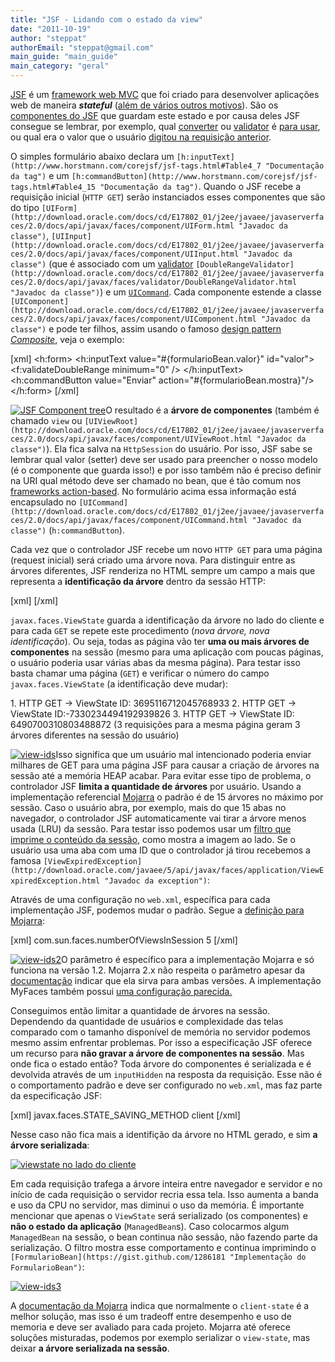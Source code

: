 ```yaml
---
title: "JSF - Lidando com o estado da view"
date: "2011-10-19"
author: "steppat"
authorEmail: "steppat@gmail.com"
main_guide: "main_guide"
main_category: "geral"
---
```


[JSF](http://www.jcp.org/en/jsr/detail?id=314  "especificação JSF 2 ") é um [framework web MVC](http://en.wikipedia.org/wiki/Web_application_framework "Definição de um web framework na wikipedia") que foi criado para desenvolver aplicações web de maneira **_stateful_** ([além de vários outros motivos](http://download.oracle.com/javaee/6/tutorial/doc/bnapj.html "Lista dos possíveis benefícios do JSF")). São os [componentes do JSF](http://www.ibm.com/developerworks/library/j-jsf1/ "Link para a série JSF for Nonbelievers da IBM") que guardam este estado e por causa deles JSF consegue se lembrar, por exemplo, qual [converter](http://download.oracle.com/javaee/6/tutorial/doc/bnast.html "Lista de converters JSF do Java EE Tutorial") ou [validator](http://download.oracle.com/javaee/6/tutorial/doc/bnatc.html "Lista de validators JSF do Java EE Tutorial") é [para usar](http://www.ibm.com/developerworks/java/library/j-jsf3/ "Artigo sobre Validation da seria JSF for nonbelievers da IBM"), ou qual era o valor que o usuário [digitou na requisição anterior](http://www.portalarquiteto.com.br/implementando-valuechangelistener-em-jsf/ "Artigo com dicas como implementar um ValueChangeListener").

O simples formulário abaixo declara um `[h:inputText](http://www.horstmann.com/corejsf/jsf-tags.html#Table4_7 "Documentação da tag")` e um `[h:commandButton](http://www.horstmann.com/corejsf/jsf-tags.html#Table4_15 "Documentação da tag")`. Quando o JSF recebe a requisição inicial (`HTTP GET`) serão instanciados esses componentes que são do tipo `[UIForm](http://download.oracle.com/docs/cd/E17802_01/j2ee/javaee/javaserverfaces/2.0/docs/api/javax/faces/component/UIForm.html "Javadoc da classe")`, `[UIInput](http://download.oracle.com/docs/cd/E17802_01/j2ee/javaee/javaserverfaces/2.0/docs/api/javax/faces/component/UIInput.html "Javadoc da classe")` (que é associado com um [validator](http://download.oracle.com/docs/cd/E17802_01/j2ee/javaee/javaserverfaces/2.0/docs/api/javax/faces/validator/package-summary.html "Lista de validators disponíveis") `[DoubleRangeValidator](http://download.oracle.com/docs/cd/E17802_01/j2ee/javaee/javaserverfaces/2.0/docs/api/javax/faces/validator/DoubleRangeValidator.html "Javadoc da classe")`) e um [`UICommand`](http://download.oracle.com/docs/cd/E17802_01/j2ee/javaee/javaserverfaces/2.0/docs/api/javax/faces/component/UICommand.html "Javadoc da classe"). Cada componente estende a classe `[UIComponent](http://download.oracle.com/docs/cd/E17802_01/j2ee/javaee/javaserverfaces/2.0/docs/api/javax/faces/component/UIComponent.html "Javadoc da classe")` e pode ter filhos, assim usando o famoso [design pattern](http://pt.wikipedia.org/wiki/Padr%C3%A3o_de_projeto_de_software "Link para wikipedia") _[Composite](http://pt.wikipedia.org/wiki/Padr%C3%A3o_de_projeto_de_software "Link para Wikipedia")_, veja o exemplo:

\[xml\] <h:form> <h:inputText value="#{formularioBean.valor}" id="valor"> <f:validateDoubleRange minimum="0" /> </h:inputText> <h:commandButton value="Enviar" action="#{formularioBean.mostra}"/> </h:form> \[/xml\]

[![](https://blog.caelum.com.br/wp-content/uploads/2011/10/component-tree-300x226.png "JSF Component tree")](https://blog.caelum.com.br/wp-content/uploads/2011/10/component-tree.png)O resultado é a **árvore de componentes** (também é chamado `view` ou `[UIViewRoot](http://download.oracle.com/docs/cd/E17802_01/j2ee/javaee/javaserverfaces/2.0/docs/api/javax/faces/component/UIViewRoot.html "Javadoc da classe")`). Ela fica salva na `HttpSession` do usuário. Por isso, JSF sabe se lembrar qual valor (setter) deve ser usado para preencher o nosso modelo (é o componente que guarda isso!) e por isso também não é preciso definir na URI qual método deve ser chamado no bean, que é tão comum nos [frameworks action-based](http://vraptor.caelum.com.br/ "Link para o framework VRaptor que é action-based"). No formulário acima essa informação está encapsulado no `[UICommand](http://download.oracle.com/docs/cd/E17802_01/j2ee/javaee/javaserverfaces/2.0/docs/api/javax/faces/component/UICommand.html "Javadoc da classe")` (`h:commandButton`).

Cada vez que o controlador JSF recebe um novo `HTTP GET` para uma página (request inicial) será criado uma árvore nova. Para distinguir entre as árvores diferentes, JSF renderiza no HTML sempre um campo a mais que representa a **identificação da árvore** dentro da sessão HTTP:

\[xml\] <input id="javax.faces.ViewState" value="-5331242430046946924:4161480279607048884" type="hidden" /> \[/xml\]

`javax.faces.ViewState` guarda a identificação da árvore no lado do cliente e para cada `GET` se repete este procedimento (_nova árvore, nova identificação_). Ou seja, todas as página vão ter **uma ou mais árvores de componentes** na sessão (mesmo para uma aplicação com poucas páginas, o usuário poderia usar várias abas da mesma página). Para testar isso basta chamar uma página (`GET`) e verificar o número do campo `javax.faces.ViewState` (a identificação deve mudar):

1\. HTTP GET -> ViewState ID: 3695116712045768933 2. HTTP GET -> ViewState ID:-7330234494192939826 3. HTTP GET -> ViewState ID: 6490700310803488872 (3 requisições para a mesma página geram 3 árvores diferentes na sessão do usuário)

[![](https://blog.caelum.com.br/wp-content/uploads/2011/10/view-ids-290x300.png "view-ids")](https://blog.caelum.com.br/wp-content/uploads/2011/10/view-ids.png)Isso significa que um usuário mal intencionado poderia enviar milhares de GET para uma página JSF para causar a criação de árvores na sessão até a memória HEAP acabar. Para evitar esse tipo de problema, o controlador JSF **limita a quantidade de árvores** por usuário. Usando a implementação referencial [Mojarra](http://javaserverfaces.java.net/ "Site da implementação referencial do JSF") o padrão é de 15 árvores no máximo por sessão. Caso o usuário abra, por exemplo, mais do que 15 abas no navegador, o controlador JSF automaticamente vai tirar a árvore menos usada (LRU) da sessão. Para testar isso podemos usar um [filtro que imprime o conteúdo da sessão](https://gist.github.com/1286144 "Filtro simples para imprimir o conteúdo da sessão"), como mostra a imagem ao lado. Se o usuário usa uma aba com uma ID que o controlador já tirou recebemos a famosa `[ViewExpiredException](http://download.oracle.com/javaee/5/api/javax/faces/application/ViewExpiredException.html "Javadoc da exception")`:

Através de uma configuração no `web.xml`, específica para cada implementação JSF, podemos mudar o padrão. Segue a [definição para Mojarra](http://wikis.sun.com/display/GlassFish/JavaServerFacesRI#JavaServerFacesRI-Whatcontextparametersareavailableandwhatdotheydo%3F "Link com uma breve descrição dos context-params"):

\[xml\] <context-param> <param-name>com.sun.faces.numberOfViewsInSession</param-name> <param-value>5</param-value> </context-param> \[/xml\]

[![](https://blog.caelum.com.br/wp-content/uploads/2011/10/view-ids2-300x163.png "view-ids2")](https://blog.caelum.com.br/wp-content/uploads/2011/10/view-ids2.png)O parâmetro é específico para a implementação Mojarra e só funciona na versão 1.2. Mojarra 2.x não respeita o parâmetro apesar da [documentação](http://docs.jboss.org/jbossas/6/JSF_Guide/en-US/html/jsf.reference.html "Documentação do JBoss sobre JSF e Mojarra") indicar que ela sirva para ambas versões. A implementação MyFaces também possui [uma configuração parecida.](http://wiki.apache.org/myfaces/Performance "Link para a configuração do MyFaces")

Conseguimos então limitar a quantidade de árvores na sessão. Dependendo da quantidade de usuários e complexidade das telas comparado com o tamanho disponível de memória no servidor podemos mesmo assim enfrentar problemas. Por isso a especificação JSF oferece um recurso para **não gravar a árvore de componentes na sessão**. Mas onde fica o estado então? Toda árvore do componentes é serializada e é devolvida através de um `inputHidden` na resposta da requisição. Esse não é o comportamento padrão e deve ser configurado no `web.xml`, mas faz parte da especificação JSF:

\[xml\] <context-param> <param-name>javax.faces.STATE\_SAVING\_METHOD</param-name> <param-value>client</param-value> <!-- server é o padrão --> </context-param> \[/xml\]

Nesse caso não fica mais a identifição da árvore no HTML gerado, e sim **a árvore serializada**:

[![](https://blog.caelum.com.br/wp-content/uploads/2011/10/viewstateclient1.png "viewstate no lado do cliente")](https://blog.caelum.com.br/wp-content/uploads/2011/10/viewstateclient1.png)

Em cada requisição trafega a árvore inteira entre navegador e servidor e no início de cada requisição o servidor recria essa tela. Isso aumenta a banda e uso da CPU no servidor, mas diminui o uso da memória. É importante mencionar que apenas o `ViewState` será serializado (os componentes) e **não o estado da aplicação** (`ManagedBean`s). Caso colocarmos algum `ManagedBean` na sessão, o bean continua não sessão, não fazendo parte da serialização. O filtro mostra esse comportamento e continua imprimindo o `[FormularioBean](https://gist.github.com/1286181 "Implementação do FormularioBean")`:

[![](https://blog.caelum.com.br/wp-content/uploads/2011/10/view-ids3-300x78.png "view-ids3")](https://blog.caelum.com.br/wp-content/uploads/2011/10/view-ids3.png)

A [documentação da Mojarra](http://wikis.sun.com/display/GlassFish/JavaServerFacesRI#JavaServerFacesRI-WhatarethedifferencesbetweenServerandClientsidestatesavingandwhatarethebenefits%2Fdrawbacksofeach%3F "Explicação entre client e server-state") indica que normalmente o `client-state` é a melhor solução, mas isso é um tradeoff entre desempenho e uso de memoria e deve ser avaliado para cada projeto. Mojarra até oferece soluções misturadas, podemos por exemplo serializar o `view-state`, mas deixar **a árvore serializada na sessão**.
